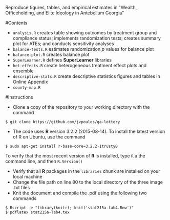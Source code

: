 Reproduce figures, tables, and empirical estimates in "Wealth, Officeholding, and Elite Ideology in Antebellum Georgia"

#Contents
* `analysis.R` creates table showing outcomes by treatment group and compliance status; implements randomization tests; creates summary plot for ATEs; and conducts sensitivity analyses
* `balance-tests.R` estimates randomization *p* values for balance plot
* `balance-plot.R` creates balance plot
* `SuperLearner.R` defines **SuperLearner** libraries
* `het-effects.R` create heterogeneous treatment effect plots and ensemble 
* `descriptive-stats.R` create descriptive statistics figures and tables in Online Appendix
* `county-map.R`

#Instructions
* Clone a copy of the repository to your working directory with the command
```
$ git clone https://github.com/jvpoulos/ga-lottery
```
* The code uses **R** version 3.2.2 (2015-08-14). To install the latest version of R on Ubuntu, use the command 
```
$ sudo apt-get install r-base-core=3.2.2-1trusty0
```
To verify that the most recent version of **R** is installed, type `R` a the command line, and then `R.Version()`
* Verify that all **R** packages in the `libraries` chunk are installed on your local machine
* Change the file path on line 80 to the local directory of the three image .txt files
* Knit the document and compile the .pdf using the following two commands
```
$ Rscript -e "library(knitr); knit('stat215a-lab4.Rnw')"
$ pdflatex stat215a-lab4.tex
```
